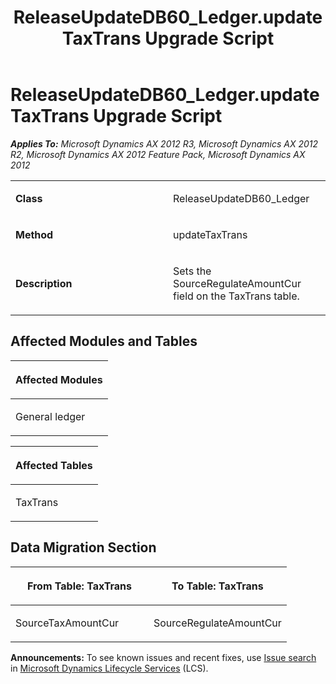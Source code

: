 ﻿---
title: ReleaseUpdateDB60_Ledger.updateTaxTrans Upgrade Script
TOCTitle: ReleaseUpdateDB60_Ledger.updateTaxTrans Upgrade Script
ms:assetid: 24f25390-a8a8-513e-4e70-8027f7fa68b3
ms:mtpsurl: https://msdn.microsoft.com/en-us/library/JJ685002(v=AX.60)
ms:contentKeyID: 49707202
ms.date: 05/18/2015
mtps_version: v=AX.60
---

# ReleaseUpdateDB60\_Ledger.updateTaxTrans Upgrade Script 


_**Applies To:** Microsoft Dynamics AX 2012 R3, Microsoft Dynamics AX 2012 R2, Microsoft Dynamics AX 2012 Feature Pack, Microsoft Dynamics AX 2012_

<table>
<colgroup>
<col style="width: 50%" />
<col style="width: 50%" />
</colgroup>
<tbody>
<tr class="odd">
<td><p><strong>Class</strong></p></td>
<td><p>ReleaseUpdateDB60_Ledger</p></td>
</tr>
<tr class="even">
<td><p><strong>Method</strong></p></td>
<td><p>updateTaxTrans</p></td>
</tr>
<tr class="odd">
<td><p><strong>Description</strong></p></td>
<td><p>Sets the SourceRegulateAmountCur field on the TaxTrans table.</p></td>
</tr>
</tbody>
</table>


## Affected Modules and Tables

<table>
<colgroup>
<col style="width: 100%" />
</colgroup>
<thead>
<tr class="header">
<th><p>Affected Modules</p></th>
</tr>
</thead>
<tbody>
<tr class="odd">
<td><p>General ledger</p></td>
</tr>
</tbody>
</table>


<table>
<colgroup>
<col style="width: 100%" />
</colgroup>
<thead>
<tr class="header">
<th><p>Affected Tables</p></th>
</tr>
</thead>
<tbody>
<tr class="odd">
<td><p>TaxTrans</p></td>
</tr>
</tbody>
</table>


## Data Migration Section

<table>
<colgroup>
<col style="width: 50%" />
<col style="width: 50%" />
</colgroup>
<thead>
<tr class="header">
<th><p>From Table: TaxTrans</p></th>
<th><p>To Table: TaxTrans</p></th>
</tr>
</thead>
<tbody>
<tr class="odd">
<td><p>SourceTaxAmountCur</p></td>
<td><p>SourceRegulateAmountCur</p></td>
</tr>
</tbody>
</table>

  
**Announcements:** To see known issues and recent fixes, use [Issue search](http://go.microsoft.com/fwlink/?linkid=389258) in [Microsoft Dynamics Lifecycle Services](http://go.microsoft.com/fwlink/?linkid=306505) (LCS).

